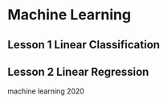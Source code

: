 # Machine Learning

## Lesson 1 Linear Classification
## Lesson 2 Linear Regression
machine learning 2020
